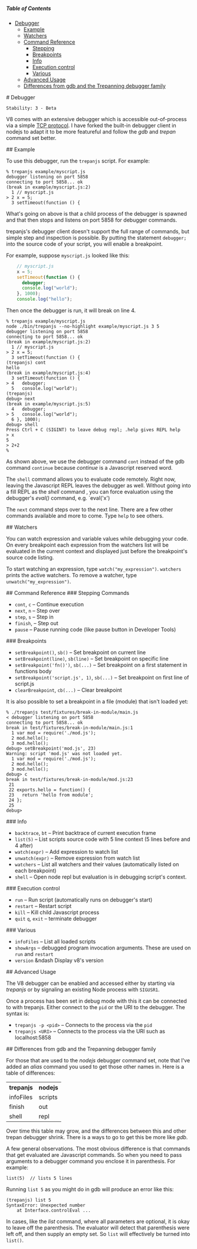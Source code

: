 ##### Table of Contents

* [Debugger](#debugger)
  * [Example](#example)
  *  [Watchers](#watchers)
  * [Command Reference](#cmd-ref)
    * [Stepping](#stepping)
    * [Breakpoints](#brkpts)
    * [Info](#info)
    * [Execution control](#ctrl)
    * [Various](#various)
  * [Advanced Usage](#advanced)
  * [Differences from gdb and the Trepanning debugger family](#diff)

<a name="debugger">
# Debugger
</a>

    Stability: 3 - Beta

<!-- type=misc -->

V8 comes with an extensive debugger which is accessible out-of-process
via a simple
[TCP protocol](http://code.google.com/p/v8/wiki/DebuggerProtocol).  I
have forked the built-in debugger client in nodejs to adapt it to be
more featureful and follow the *gdb* and *trepan* command set better.


<a name="example">
## Example
</a>

To use this debugger, run the `trepanjs` script. For example:

    % trepanjs example/myscript.js
    debugger listening on port 5858
    connecting to port 5858... ok
    (break in example/myscript.js:2)
      1 // myscript.js
    > 2 x = 5;
      3 setTimeout(function () {

What's going on above is that a child process of the debugger is
spawned and that then stops and listens on port 5858 for debugger commands.

trepanjs's debugger client doesn't support the full range of commands,
but simple step and inspection is possible. By putting the statement
`debugger;` into the source code of your script, you will enable a
breakpoint.

For example, suppose `myscript.js` looked like this:

```javascript
    // myscript.js
    x = 5;
    setTimeout(function () {
      debugger;
      console.log("world");
    }, 1000);
    console.log("hello");
```

Then once the debugger is run, it will break on line 4.

    % trepanjs example/myscript.js
    node ./bin/trepanjs --no-highlight example/myscript.js 3 5
    debugger listening on port 5858
    connecting to port 5858... ok
    (break in example/myscript.js:2)
      1 // myscript.js
    > 2 x = 5;
      3 setTimeout(function () {
    (trepanjs) cont
    hello
    (break in example/myscript.js:4)
      3 setTimeout(function () {
    > 4   debugger;
      5   console.log("world");
    (trepanjs)
    debug> next
	(break in example/myscript.js:5)
      4   debugger;
    > 5   console.log("world");
      6 }, 1000);
    debug> shell
    Press Ctrl + C (SIGINT) to leave debug repl; .help gives REPL help
    > x
    5
    > 2+2
    %

As shown above, we use the debugger command `cont` instead of the gdb
command `continue` because *continue* is a Javascript reserved word.

The `shell` command allows you to evaluate code remotely. Right now,
leaving the Javascript REPL leaves the debugger as well. Without going
into a fill REPL as the *shell* command , you can force evaluation
using the debugger's *eval()* command, e.g. `eval('x')

The `next` command steps over to the next line. There are a few other
commands available and more to come. Type `help` to see others.

<a name="watchers"/>
## Watchers

You can watch expression and variable values while debugging your code.
On every breakpoint each expression from the watchers list will be evaluated
in the current context and displayed just before the breakpoint's source code
listing.

To start watching an expression, type `watch("my_expression")`. `watchers`
prints the active watchers. To remove a watcher, type
`unwatch("my_expression")`.

<a name="cmd-ref"/>
## Command Reference

<a name="stepping"/>
### Stepping Commands

* `cont`, `c` &ndash; Continue execution
* `next`, `n` &ndash; Step over
* `step`, `s` &ndash; Step in
* `finish`, &ndash; Step out
* `pause` &ndash; Pause running code (like pause button in Developer Tools)

<a name="brkpts"/>
### Breakpoints

* `setBreakpoint()`, `sb()` &ndash; Set breakpoint on current line
* `setBreakpoint(line)`, `sb(line)` &ndash; Set breakpoint on specific line
* `setBreakpoint('fn()')`, `sb(...)` &ndash; Set breakpoint on a first statement in
functions body
* `setBreakpoint('script.js', 1)`, `sb(...)` &ndash; Set breakpoint on first line of
script.js
* `clearBreakpoint`, `cb(...)` &ndash; Clear breakpoint

It is also possible to set a breakpoint in a file (module) that
isn't loaded yet:

    % ./trepanjs test/fixtures/break-in-module/main.js
    < debugger listening on port 5858
    connecting to port 5858... ok
    break in test/fixtures/break-in-module/main.js:1
      1 var mod = require('./mod.js');
      2 mod.hello();
      3 mod.hello();
    debug> setBreakpoint('mod.js', 23)
    Warning: script 'mod.js' was not loaded yet.
      1 var mod = require('./mod.js');
      2 mod.hello();
      3 mod.hello();
    debug> c
    break in test/fixtures/break-in-module/mod.js:23
     21
     22 exports.hello = function() {
     23   return 'hello from module';
     24 };
     25
    debug>

<a name="info"/>
### Info

* `backtrace`, `bt` &ndash; Print backtrace of current execution frame
* `list(5)` &ndash; List scripts source code with 5 line context (5 lines before and
4 after)
* `watch(expr)` &ndash; Add expression to watch list
* `unwatch(expr)` &ndash; Remove expression from watch list
* `watchers` &ndash; List all watchers and their values (automatically listed on each
breakpoint)
* `shell` &ndash; Open node repl but evaluation is in debugging script's context.

<a name="ctrl"/>
### Execution control

* `run` &ndash; Run script (automatically runs on debugger's start)
* `restart` &ndash; Restart script
* `kill` &ndash; Kill child Javascript process
* `quit` `q`, `exit` &ndash; terminate debugger

<a name="various"/>
### Various

* `infoFiles` &ndash; List all loaded scripts
* `showArgs` &ndash; debugged program invocation arguments. These are used on `run` and `restart`
* `version` &ndash Display v8's version

<a name="advanced"/>
## Advanced Usage
</a>

The V8 debugger can be enabled and accessed either by starting via *trepanjs*
or by signaling an existing Node process with `SIGUSR1`.

Once a process has been set in debug mode with this it can be connected to
with trepanjs. Either connect to the `pid` or the URI to the debugger.
The syntax is:

* `trepanjs -p <pid>` &ndash; Connects to the process via the `pid`
* `trepanjs <URI>` &ndash; Connects to the process via the URI such as localhost:5858

<a name="diff"/>
## Differences from gdb and the Trepanning debugger family

For those that are used to the *nodejs* debugger command set, note that I've added an
*alias* command you used to get those other names in. Here is a table of differences:

<table>
  <tr>
    <th>trepanjs</th>
    <th>nodejs</th>
  </tr>
  <tr>
    <td>infoFiles</td>
    <td>scripts</td>
  </tr>
  <tr>
    <td>finish</td>
    <td>out</td>
  </tr>
  <tr>
    <td>shell</td>
    <td>repl</td>
  </tr>
</table>

Over time this table may grow, and the differences between this and
other trepan debugger shrink. There is a ways to go to get this be
more like *gdb*.

A few general observations. The most obvious difference is that commands
that get evaluated are Javascript commands. So when you need to pass
arguments to a debugger command you enclose it in parenthesis.  For
example:

    list(5)  // lists 5 lines

Running `list 5` as you might do in gdb will produce an error like this:

    (trepanjs) list 5
    SyntaxError: Unexpected number
        at Interface.controlEval ...

In cases, like the *list* command, where all parameters are optional,
it is okay to leave off the parenthesis. The evaluator will detect
that parenthesis were left off, and then supply an empty set. So
`list` will effectively be turned into `list()`.

